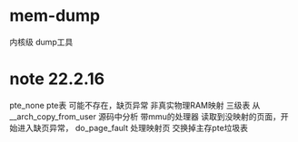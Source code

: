 # mem-dump
内核级 dump工具
# note 22.2.16
pte_none pte表 可能不存在，缺页异常 非真实物理RAM映射  三级表
从 __arch_copy_from_user 源码中分析 带mmu的处理器 读取到没映射的页面，开始进入缺页异常，
do_page_fault 处理映射页 交换掉主存pte垃圾表
